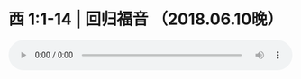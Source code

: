 # 西 1:1-14 | 回归福音 （2018.06.10晚）

<audio style="width: 100%;" preload="false" controls controlslist="nodownload"><source src="//cdn.simai.ml/audio/mp3/old/25308.mp3" type="audio/mpeg">Your browser does not support the audio element.</audio>


